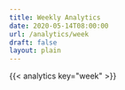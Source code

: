 ```yaml
---
title: Weekly Analytics
date: 2020-05-14T08:00:00
url: /analytics/week
draft: false
layout: plain
---
```


{{< analytics key="week" >}}
